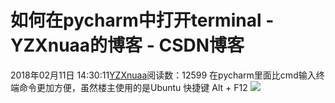 # 如何在pycharm中打开terminal - YZXnuaa的博客 - CSDN博客
2018年02月11日 14:30:11[YZXnuaa](https://me.csdn.net/YZXnuaa)阅读数：12599
在pycharm里面比cmd输入终端命令更加方便，虽然楼主使用的是Ubuntu
快捷键 Alt + F12
![](https://img-blog.csdn.net/2018021114294391)
